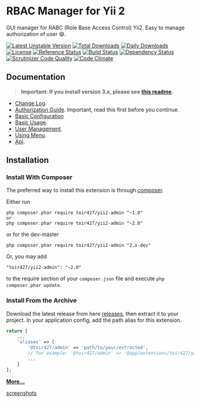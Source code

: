 RBAC Manager for Yii 2
======================
GUI manager for RABC (Role Base Access Control) Yii2. Easy to manage authorization of user :smile:.

[![Latest Unstable Version](https://poser.pugx.org/toir427/yii2-admin/v/unstable)](https://packagist.org/packages/toir427/yii2-admin)
[![Total Downloads](https://poser.pugx.org/toir427/yii2-admin/downloads.png)](https://packagist.org/packages/toir427/yii2-admin)
[![Daily Downloads](https://poser.pugx.org/toir427/yii2-admin/d/daily)](https://packagist.org/packages/toir427/yii2-admin)
[![License](https://poser.pugx.org/toir427/yii2-admin/license)](https://packagist.org/packages/toir427/yii2-admin)
[![Reference Status](https://www.versioneye.com/php/toir427:yii2-admin/reference_badge.svg)](https://www.versioneye.com/php/toir427:yii2-admin/references)
[![Build Status](https://img.shields.io/travis/toir427/yii2-admin.svg)](http://travis-ci.org/toir427/yii2-admin)
[![Dependency Status](https://www.versioneye.com/php/toir427:yii2-admin/dev-master/badge.png)](https://www.versioneye.com/php/toir427:yii2-admin/dev-master)
[![Scrutinizer Code Quality](https://scrutinizer-ci.com/g/toir427/yii2-admin/badges/quality-score.png?b=master)](https://scrutinizer-ci.com/g/toir427/yii2-admin/?branch=master)
[![Code Climate](https://img.shields.io/codeclimate/github/toir427/yii2-admin.svg)](https://codeclimate.com/github/toir427/yii2-admin)

Documentation
-------------
> **Important: If you install version 3.x, please see [this readme](https://github.com/toir427/yii2-admin/blob/3.master/README.md#upgrade-from-2x).**


- [Change Log](CHANGELOG.md).
- [Authorization Guide](http://www.yiiframework.com/doc-2.0/guide-security-authorization.html). Important, read this first before you continue.
- [Basic Configuration](docs/guide/configuration.md)
- [Basic Usage](docs/guide/basic-usage.md).
- [User Management](docs/guide/user-management.md).
- [Using Menu](docs/guide/using-menu.md).
- [Api](https://toir427.github.io/yii2-admin/index.html).

Installation
------------

### Install With Composer

The preferred way to install this extension is through [composer](http://getcomposer.org/download/).

Either run

```
php composer.phar require toir427/yii2-admin "~1.0"
or
php composer.phar require toir427/yii2-admin "~2.0"
```

or for the dev-master

```
php composer.phar require toir427/yii2-admin "2.x-dev"
```

Or, you may add

```
"toir427/yii2-admin": "~2.0"
```

to the require section of your `composer.json` file and execute `php composer.phar update`.

### Install From the Archive

Download the latest release from here [releases](https://github.com/toir427/yii2-admin/releases), then extract it to your project.
In your application config, add the path alias for this extension.

```php
return [
    ...
    'aliases' => [
        '@toir427/admin' => 'path/to/your/extracted',
        // for example: '@toir427/admin' => '@app/extensions/toir427/yii2-admin-2.0.0',
        ...
    ]
];
```

[**More...**](docs/guide/configuration.md)

[screenshots](https://goo.gl/r8RizT)
